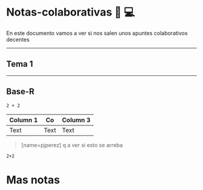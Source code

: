 # Notas-colaborativas  :book: :computer: 


En este documento vamos a ver si nos salen unos apuntes colaborativos decentes


-------------------------------------


## Tema 1


-------------------------------------

## Base-R

```
2 + 2
```




| Column 1 | Co       | Column 3 |
| -------- | -------- | -------- |
| Text     | Text     | Text     |



> [name=pjperez] q a ver si esto se arreba
> 

```{r}
2+2

```

# Mas notas